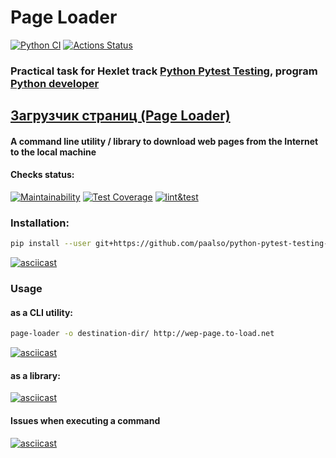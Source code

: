 # Page Loader

[![Python CI](https://github.com/paalso/python-pytest-testing-project-79/actions/workflows/ci.yml/badge.svg)](https://github.com/paalso/python-pytest-testing-project-79/actions/workflows/ci.yml) 
[![Actions Status](https://github.com/paalso/python-pytest-testing-project-79/actions/workflows/hexlet-check.yml/badge.svg)](https://github.com/paalso/python-pytest-testing-project-79/actions) 

### Practical task for Hexlet track [Python Pytest Testing](https://ru.hexlet.io/programs/python-pytest-testing), program [Python developer](https://ru.hexlet.io/programs/python)

## [Загрузчик страниц (Page Loader)](https://ru.hexlet.io/programs/python-pytest-testing/projects/79)

#### A command line utility / library to download web pages from the Internet to the local machine

#### Checks status:
[![Maintainability](https://api.codeclimate.com/v1/badges/9d3fdbfa648873809ba9/maintainability)](https://codeclimate.com/github/paalso/python-pytest-testing-project-79/maintainability) 
[![Test Coverage](https://api.codeclimate.com/v1/badges/9d3fdbfa648873809ba9/test_coverage)](https://codeclimate.com/github/paalso/python-pytest-testing-project-79/test_coverage) [![lint&test](https://github.com/paalso/python-pytest-testing-project-79/actions/workflows/lint-test.yml/badge.svg)](https://github.com/paalso/python-pytest-testing-project-79/actions/workflows/lint-test.yml)

### Installation:

```sh
pip install --user git+https://github.com/paalso/python-pytest-testing-project-79
```
[![asciicast](https://asciinema.org/a/CpeBH68bFvohus5CHH5QRpeqi.svg)](https://asciinema.org/a/CpeBH68bFvohus5CHH5QRpeqi)

### Usage
#### as a CLI utility:

```sh
page-loader -o destination-dir/ http://wep-page.to-load.net
```

[![asciicast](https://asciinema.org/a/ZLnNMqWbyZiv9PZk4Ah6aKVWk.svg)](https://asciinema.org/a/ZLnNMqWbyZiv9PZk4Ah6aKVWk)

#### as a library:
[![asciicast](https://asciinema.org/a/3QMRNZdH3TIxQHu1HpZcPDUuX.svg)](https://asciinema.org/a/3QMRNZdH3TIxQHu1HpZcPDUuX)

#### Issues when executing a command
[![asciicast](https://asciinema.org/a/ccNRal9WpxJ9kV13wcvtVZHbg.svg)](https://asciinema.org/a/ccNRal9WpxJ9kV13wcvtVZHbg)
